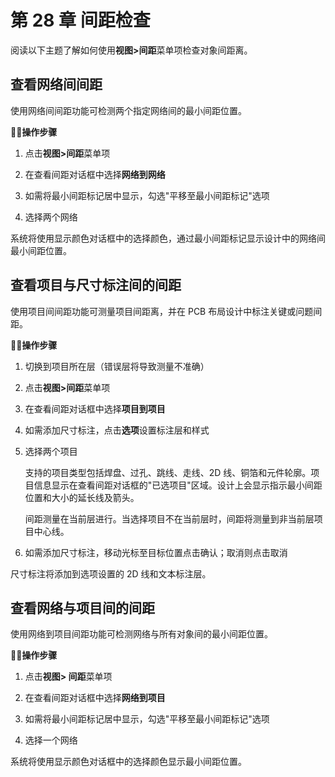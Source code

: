 # 第 28 章 间距检查

阅读以下主题了解如何使用**视图>间距**菜单项检查对象间距离。

## 查看网络间间距

使用网络间间距功能可检测两个指定网络间的最小间距位置。

🏃‍♂️‍**操作步骤**

1. 点击**视图>间距**菜单项

2. 在查看间距对话框中选择**网络到网络**

3. 如需将最小间距标记居中显示，勾选"平移至最小间距标记"选项

4. 选择两个网络

系统将使用显示颜色对话框中的选择颜色，通过最小间距标记显示设计中的网络间最小间距位置。

## 查看项目与尺寸标注间的间距

使用项目间间距功能可测量项目间距离，并在 PCB 布局设计中标注关键或问题间距。

🏃‍♂️‍**操作步骤**

1. 切换到项目所在层（错误层将导致测量不准确）

2. 点击**视图>间距**菜单项

3. 在查看间距对话框中选择**项目到项目**

4. 如需添加尺寸标注，点击**选项**设置标注层和样式

5. 选择两个项目

   支持的项目类型包括焊盘、过孔、跳线、走线、2D 线、铜箔和元件轮廓。项目信息显示在查看间距对话框的"已选项目"区域。设计上会显示指示最小间距位置和大小的延长线及箭头。

   间距测量在当前层进行。当选择项目不在当前层时，间距将测量到非当前层项目中心线。

6. 如需添加尺寸标注，移动光标至目标位置点击确认；取消则点击取消

尺寸标注将添加到选项设置的 2D 线和文本标注层。

## 查看网络与项目间的间距

使用网络到项目间距功能可检测网络与所有对象间的最小间距位置。

🏃‍♂️‍**操作步骤**

1. 点击**视图> 间距**菜单项

2. 在查看间距对话框中选择**网络到项目**

3. 如需将最小间距标记居中显示，勾选"平移至最小间距标记"选项

4. 选择一个网络

系统将使用显示颜色对话框中的选择颜色显示最小间距位置。
